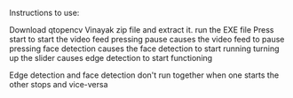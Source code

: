 Instructions to use:

Download qtopencv Vinayak zip file and extract it. run the EXE file
Press start to start the video feed
pressing pause causes the video feed to pause
pressing face detection causes the face detection to start running
turning up the slider causes edge detection to start functioning

Edge detection and face detection don't run together
when one starts the other stops and vice-versa
